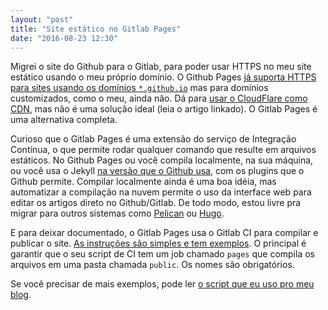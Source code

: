 ```yaml
---
layout: "post"
title: "Site estático no Gitlab Pages"
date: "2016-08-23 12:30"
---
```


Migrei o site do Github para o Gitlab, para poder usar HTTPS no meu site
estático usando o meu próprio domínio. O Github Pages [já suporta HTTPS para
sites usando os domínios `*.github.io`][1] mas para domínios customizados, como
o meu, ainda não. Dá para [usar o CloudFlare como CDN][2], mas não é uma solução
ideal (leia o artigo linkado). O Gitlab Pages é uma alternativa completa.

Curioso que o Gitlab Pages é uma extensão do serviço de Integração Contínua,
o que permite rodar qualquer comando que resulte em arquivos estáticos.
No Github Pages ou você compila localmente, na sua máquina, ou você usa o Jekyll
[na versão que o Github usa][3], com os plugins que o Github permite. Compilar
localmente ainda é uma boa idéia, mas automatizar a compilação na nuvem permite
o uso da interface web para editar os artigos direto no Github/Gitlab. De todo
modo, estou livre pra migrar para outros sistemas como [Pelican][4] ou [Hugo][5].

E para deixar documentado, o Gitlab Pages usa o Gitlab CI para
compilar e publicar o site. [As instruções são simples e tem exemplos][6].
O principal é garantir que o seu script de CI tem um job chamado `pages` que
compila os arquivos em uma pasta chamada `public`. Os nomes são obrigatórios.

Se você precisar de mais exemplos, pode ler [o script que eu uso pro meu
blog][7].

[1]: https://github.com/blog/2186-https-for-github-pages
[2]: https://konklone.com/post/github-pages-now-supports-https-so-use-it#using-a-custom-domain-with-cloudflare
[3]: https://github.com/github/pages-gem
[4]: http://blog.getpelican.com/
[5]: http://gohugo.io/
[6]: https://pages.gitlab.io/
[7]: https://github.com/barraponto/barraponto.github.io/blob/master/.gitlab-ci.yml
